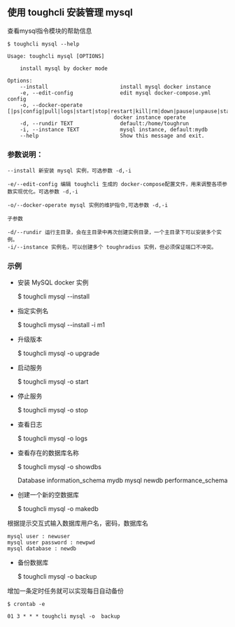 ## 使用 toughcli 安装管理  mysql

查看mysql指令模块的帮助信息

    $ toughcli mysql --help

    Usage: toughcli mysql [OPTIONS]

        install mysql by docker mode

    Options:
        --install                       install mysql docker instance
        -e, --edit-config               edit mysql docker-compose.yml config
        -o, --docker-operate [|ps|config|pull|logs|start|stop|restart|kill|rm|down|pause|unpause|status|backup|showdbs|makedb|upgrade]
                                      docker instance operate
        -d, --rundir TEXT               default:/home/toughrun
        -i, --instance TEXT             mysql instance, default:mydb
        --help                          Show this message and exit.


### 参数说明：

    --install 新安装 mysql 实例，可选参数 -d,-i

    -e/--edit-config 编辑 toughcli 生成的 docker-compose配置文件，用来调整各项参数实现优化。可选参数 -d,-i

    -o/--docker-operate mysql 实例的维护指令,可选参数 -d,-i

    子参数

    -d/--rundir 运行主目录，会在主目录中再次创建实例目录，一个主目录下可以安装多个实例。
    -i/--instance 实例名，可以创建多个 toughradius 实例，但必须保证端口不冲突。


### 示例

- 安装 MySQL docker 实例


    $ toughcli mysql --install  


- 指定实例名


    $ toughcli mysql --install  -i m1 


- 升级版本


    $ toughcli mysql -o upgrade

- 启动服务


    $ toughcli mysql -o start

- 停止服务


    $ toughcli mysql -o stop

- 查看日志


    $ toughcli mysql -o logs

- 查看存在的数据库名称


    $ toughcli mysql -o  showdbs

    Database
    information_schema
    mydb
    mysql
    newdb
    performance_schema

- 创建一个新的空数据库


    $ toughcli mysql -o  makedb

根据提示交互式输入数据库用户名，密码，数据库名

    mysql user : newuser
    mysql user password : newpwd
    mysql database : newdb

- 备份数据库


    $ toughcli mysql -o  backup

增加一条定时任务就可以实现每日自动备份

    $ crontab -e

    01 3 * * * toughcli mysql -o  backup 

